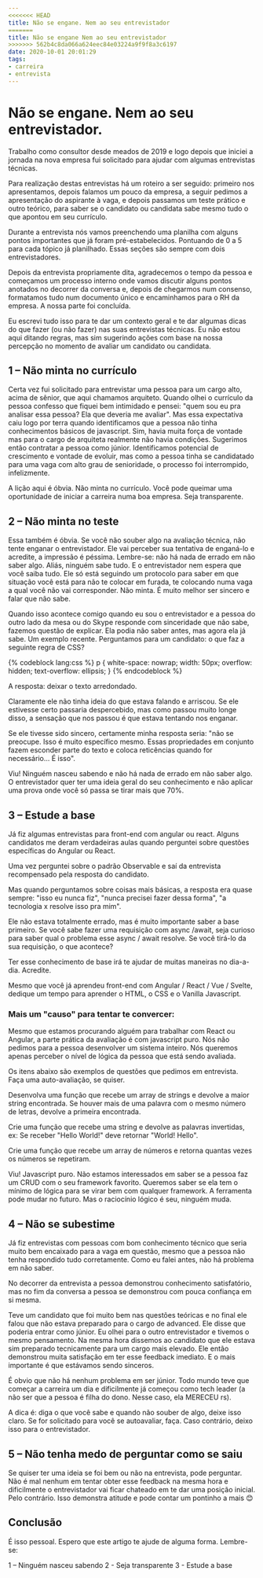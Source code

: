 ```yaml
---
<<<<<<< HEAD
title: Não se engane. Nem ao seu entrevistador
=======
title: Não se engane Nem ao seu entrevistador
>>>>>>> 562b4c8da066a624eec84e03224a9f9f8a3c6197
date: 2020-10-01 20:01:29
tags:
- carreira
- entrevista
---
```


# Não se engane. Nem ao seu entrevistador.

Trabalho como consultor desde meados de 2019 e logo depois que iniciei a jornada na nova empresa fui solicitado para ajudar com algumas entrevistas técnicas.

Para realização destas entrevistas há um roteiro a ser seguido: primeiro nos apresentamos, depois falamos um pouco da empresa, a seguir pedimos a apresentação do aspirante à vaga, e depois passamos um teste prático e outro teórico, para saber se o candidato ou candidata sabe mesmo tudo o que apontou em seu currículo.

Durante a entrevista nós vamos preenchendo uma planilha com alguns pontos importantes que já foram pré-estabelecidos. Pontuando de 0 a 5 para cada tópico já planilhado. Essas seções são sempre com dois entrevistadores.

Depois da entrevista propriamente dita, agradecemos o tempo da pessoa e começamos um processo interno onde vamos discutir alguns pontos anotados no decorrer da conversa e, depois de chegarmos num consenso, formatamos tudo num documento único e encaminhamos para o RH da empresa. A nossa parte foi concluída.

Eu escrevi tudo isso para te dar um contexto geral e te dar algumas dicas do que fazer (ou não fazer) nas suas entrevistas técnicas. Eu não estou aqui ditando regras, mas sim sugerindo ações com base na nossa percepção no momento de avaliar um candidato ou candidata.

## 1 – Não minta no currículo

Certa vez fui solicitado para entrevistar uma pessoa para um cargo alto, acima de sênior, que aqui chamamos arquiteto. Quando olhei o currículo da pessoa confesso que fiquei bem intimidado e pensei: "quem sou eu pra analisar essa pessoa? Ela que deveria me avaliar". Mas essa expectativa caiu logo por terra quando identificamos que a pessoa não tinha conhecimentos básicos de javascript. Sim, havia muita força de vontade mas para o cargo de arquiteta realmente não havia condições. Sugerimos então contratar a pessoa como júnior. Identificamos potencial de crescimento e vontade de evoluir, mas como a pessoa tinha se candidatado para uma vaga com alto grau de senioridade, o processo foi interrompido, infelizmente.

A lição aqui é óbvia. Não minta no currículo. Você pode queimar uma oportunidade de iniciar a carreira numa boa empresa. Seja transparente.

## 2 – Não minta no teste

Essa também é óbvia. Se você não souber algo na avaliação técnica, não tente enganar o entrevistador. Ele vai perceber sua tentativa de enganá-lo e acredite, a impressão é péssima. Lembre-se: não há nada de errado em não saber algo. Aliás, ninguém sabe tudo. E o entrevistador nem espera que você saiba tudo. Ele só está seguindo um protocolo para saber em que situação você está para não te colocar em furada, te colocando numa vaga a qual você não vai corresponder. Não minta. É muito melhor ser sincero e falar que não sabe.

Quando isso acontece comigo quando eu sou o entrevistador e a pessoa do outro lado da mesa ou do Skype responde com sinceridade que não sabe, fazemos questão de explicar. Ela podia não saber antes, mas agora ela já sabe.
Um exemplo recente. Perguntamos para um candidato: o que faz a seguinte regra de CSS?

{% codeblock lang:css %}
p {
  white-space: nowrap; 
  width: 50px; 
  overflow: hidden;
  text-overflow: ellipsis; 
}
{% endcodeblock %}

A resposta: deixar o texto arredondado.

Claramente ele não tinha ideia do que estava falando e arriscou. Se ele estivesse certo passaria despercebido, mas como passou muito longe disso, a sensação que nos passou é que estava tentando nos enganar.

Se ele tivesse sido sincero, certamente minha resposta seria: "não se preocupe. Isso é muito específico mesmo. Essas propriedades em conjunto fazem esconder parte do texto e coloca reticências quando for necessário... É isso".

Viu! Ninguém nasceu sabendo e não há nada de errado em não saber algo. O entrevistador quer ter uma ideia geral do seu conhecimento e não aplicar uma prova onde você só passa se tirar mais que 70%.

## 3 – Estude a base

Já fiz algumas entrevistas para front-end com angular ou react. Alguns candidatos me deram verdadeiras aulas quando perguntei sobre questões específicas do Angular ou React. 

Uma vez perguntei sobre o padrão Observable e saí da entrevista recompensado pela resposta do candidato.

Mas quando perguntamos sobre coisas mais básicas, a resposta era quase sempre: "isso eu nunca fiz", "nunca precisei fazer dessa forma", "a tecnologia x resolve isso pra mim".

Ele não estava totalmente errado, mas é muito importante saber a base primeiro. Se você sabe fazer uma requisição com async /await, seja curioso para saber qual o problema esse async / await resolve. Se você tirá-lo da sua requisição, o que acontece?

Ter esse conhecimento de base irá te ajudar de muitas maneiras no dia-a-dia. Acredite.

Mesmo que você já aprendeu front-end com Angular / React / Vue / Svelte, dedique um tempo para aprender o HTML, o CSS e o Vanilla Javascript.

### Mais um "causo" para tentar te convercer:

Mesmo que estamos procurando alguém para trabalhar com React ou Angular, a parte prática da avaliação é com javascript puro. Nós não pedimos para a pessoa desenvolver um sistema inteiro. Nós queremos apenas perceber o nível de lógica da pessoa que está sendo avaliada. 

Os itens abaixo são exemplos de questões que pedimos em entrevista. Faça uma auto-avaliação, se quiser.

Desenvolva uma função que recebe um array de strings e devolve a maior string encontrada. Se houver mais de uma palavra com o mesmo número de letras, devolve a primeira encontrada.

Crie uma função que recebe uma string e devolve as palavras invertidas, ex: Se receber "Hello World!" deve retornar "World! Hello".

Crie uma função que recebe um array de números e retorna quantas vezes os números se repetiram.

Viu! Javascript puro. Não estamos interessados em saber se a pessoa faz um CRUD com o seu framework favorito. Queremos saber se ela tem o mínimo de lógica para se virar bem com qualquer framework. A ferramenta pode mudar no futuro. Mas o raciocínio lógico é seu, ninguém muda.

## 4 – Não se subestime

Já fiz entrevistas com pessoas com bom conhecimento técnico que seria muito bem encaixado para a vaga em questão, mesmo que a pessoa não tenha respondido tudo corretamente. Como eu falei antes, não há problema em não saber.

No decorrer da entrevista a pessoa demonstrou conhecimento satisfatório, mas no fim da conversa a pessoa se demonstrou com pouca confiança em si mesma. 

Teve um candidato que foi muito bem nas questões teóricas e no final ele falou que não estava preparado para o cargo de advanced. Ele disse que poderia entrar como júnior. Eu olhei para o outro entrevistador e tivemos o mesmo pensamento. Na mesma hora dissemos ao candidato que ele estava sim preparado tecnicamente para um cargo mais elevado. Ele então demonstrou muita satisfação em ter esse feedback imediato. E o mais importante é que estávamos sendo sinceros.

É obvio que não há nenhum problema em ser júnior. Todo mundo teve que começar a carreira um dia e dificilmente já começou como tech leader (a não ser que a pessoa é filha do dono. Nesse caso, ela MERECEU rs).

A dica é: diga o que você sabe e quando não souber de algo, deixe isso claro. Se for solicitado para você se autoavaliar, faça. Caso contrário, deixo isso para o entrevistador.

## 5 – Não tenha medo de perguntar como se saiu
Se quiser ter uma ideia se foi bem ou não na entrevista, pode perguntar. Não é mal nenhum em tentar obter esse feedback na mesma hora e dificilmente o entrevistador vai ficar chateado em te dar uma posição inicial.
Pelo contrário. Isso demonstra atitude e pode contar um pontinho a mais 😊

## Conclusão

É isso pessoal. Espero que este artigo te ajude de alguma forma. Lembre-se: 

1 – Ninguém nasceu sabendo
2 - Seja transparente
3 - Estude a base
